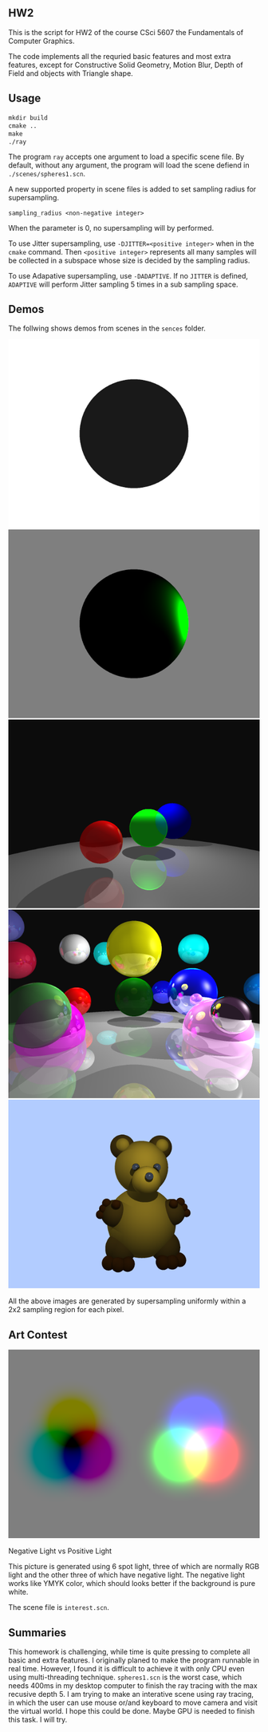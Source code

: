 ## HW2

This is the script for HW2 of the course CSci 5607 the Fundamentals of Computer Graphics.

The code implements all the requried basic features and most extra features, except for Constructive Solid Geometry, Motion Blur, Depth of Field and objects with Triangle shape.

## Usage

    mkdir build
    cmake ..
    make
    ./ray

The program `ray` accepts one argument to load a specific scene file. By default, without any argument, the program will load the scene defiend in `./scenes/spheres1.scn`.

A new supported property in scene files is added to set sampling radius for supersampling.

    sampling_radius <non-negative integer>

When the parameter is 0, no supersampling will by performed.

To use Jitter supersampling, use `-DJITTER=<positive integer>` when in the `cmake` command. Then `<positive integer>` represents all many samples will be collected in a subspace whose size is decided by the sampling radius.

To use Adapative supersampling, use `-DADAPTIVE`. If no `JITTER` is defined, `ADAPTIVE` will perform Jitter sampling 5 times in a sub sampling space.

## Demos
The follwing shows demos from scenes in the `sences` folder.

<img src="./doc/ambient_sphere.bmp" />

<img src="./doc/spot_sphere.bmp" />

<img src="./doc/spheres1.bmp" />

<img src="./doc/spheres2.bmp" />

<img src="./doc/bear.bmp" />

All the above images are generated by supersampling uniformly within a 2x2 sampling region for each pixel.

## Art Contest

<img src="interest.bmp" />

Negative Light vs Positive Light

This picture is generated using 6 spot light, three of which are normally RGB light and the other three of which have negative light. The negative light works like YMYK color, which should looks better if the background is pure white.

The scene file is `interest.scn`.

## Summaries

This homework is challenging, while time is quite pressing to complete all basic and extra features. I originally planed to make the program runnable in real time. However, I found it is difficult to achieve it with only CPU even using multi-threading technique. `spheres1.scn` is the worst case, which needs 400ms in my desktop computer to finish the ray tracing with the max recusive depth 5. I am trying to make an interative scene using ray tracing, in which the user can use mouse or/and keyboard to move camera and visit the virtual world. I hope this could be done. Maybe GPU is needed to finish this task. I will try.







